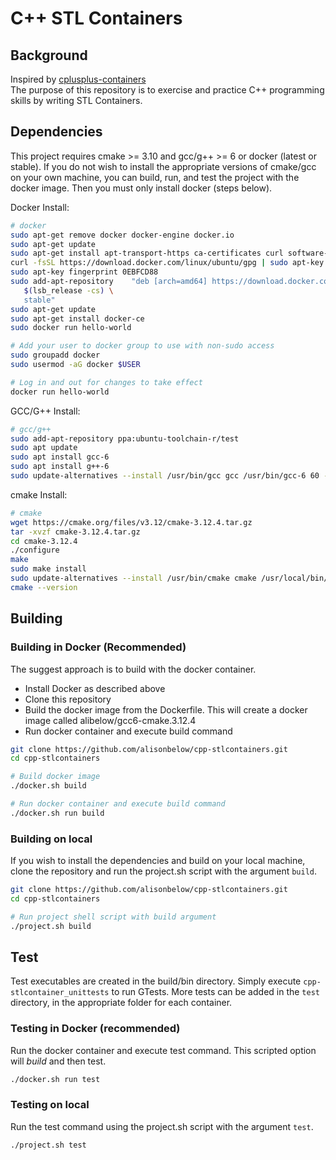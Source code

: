 # C++ STL Containers

## Background

Inspired by [cplusplus-containers](https://github.com/TusharChugh/cplusplus-containers)  
The purpose of this repository is to exercise and practice C++ programming skills by writing STL Containers.  

## Dependencies

This project requires cmake >= 3.10 and gcc/g++ >= 6 or docker (latest or stable). If you do not wish to install the appropriate versions of cmake/gcc on your own machine, you can build, run, and test the project with the docker image. Then you must only install docker (steps below).  

Docker Install:

```bash
# docker
sudo apt-get remove docker docker-engine docker.io
sudo apt-get update
sudo apt-get install apt-transport-https ca-certificates curl software-properties-common
curl -fsSL https://download.docker.com/linux/ubuntu/gpg | sudo apt-key add -
sudo apt-key fingerprint 0EBFCD88
sudo add-apt-repository    "deb [arch=amd64] https://download.docker.com/linux/ubuntu \
   $(lsb_release -cs) \
   stable"
sudo apt-get update
sudo apt-get install docker-ce
sudo docker run hello-world

# Add your user to docker group to use with non-sudo access
sudo groupadd docker
sudo usermod -aG docker $USER

# Log in and out for changes to take effect
docker run hello-world
```

GCC/G++ Install:  

```bash
# gcc/g++
sudo add-apt-repository ppa:ubuntu-toolchain-r/test
sudo apt update
sudo apt install gcc-6
sudo apt install g++-6
sudo update-alternatives --install /usr/bin/gcc gcc /usr/bin/gcc-6 60 --slave /usr/bin/g++ g++ /usr/bin/g++-6
```

cmake Install:

```bash
# cmake
wget https://cmake.org/files/v3.12/cmake-3.12.4.tar.gz
tar -xvzf cmake-3.12.4.tar.gz
cd cmake-3.12.4
./configure
make
sudo make install
sudo update-alternatives --install /usr/bin/cmake cmake /usr/local/bin/cmake 1 --force
cmake --version
```

## Building

### Building in Docker (Recommended)

The suggest approach is to build with the docker container.

- Install Docker as described above
- Clone this repository
- Build the docker image from the Dockerfile. This will create a docker image called alibelow/gcc6-cmake.3.12.4
- Run docker container and execute build command

```sh
git clone https://github.com/alisonbelow/cpp-stlcontainers.git
cd cpp-stlcontainers

# Build docker image
./docker.sh build

# Run docker container and execute build command
./docker.sh run build
```

### Building on local

If you wish to install the dependencies and build on your local machine, clone the repository and run the project.sh script with the argument `build`.

```sh
git clone https://github.com/alisonbelow/cpp-stlcontainers.git
cd cpp-stlcontainers

# Run project shell script with build argument
./project.sh build
```

## Test

Test executables are created in the build/bin directory. Simply execute `cpp-stlcontainer_unittests` to run GTests. More tests can be added in the `test` directory, in the appropriate folder for each container.  

### Testing in Docker (recommended)

Run the docker container and execute test command. This scripted option will *build* and then test.

```sh
./docker.sh run test
```

### Testing on local

Run the test command using the project.sh script with the argument `test`.

```sh
./project.sh test
```
